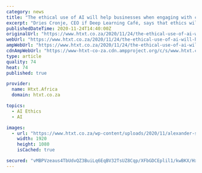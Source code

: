 ```yaml
---
category: news
title: "The ethical use of AI will help businesses when engaging with customers"
excerpt: "Dries Cronje, CEO if Deep Learning Café, says that ethics will play a critical role as more businesses leverage AI in order to tap into customer trends."
publishedDateTime: 2020-11-24T14:40:00Z
originalUrl: "https://www.htxt.co.za/2020/11/24/the-ethical-use-of-ai-will-help-businesses-when-engaging-with-customers/"
webUrl: "https://www.htxt.co.za/2020/11/24/the-ethical-use-of-ai-will-help-businesses-when-engaging-with-customers/"
ampWebUrl: "https://www.htxt.co.za/2020/11/24/the-ethical-use-of-ai-will-help-businesses-when-engaging-with-customers/amp/"
cdnAmpWebUrl: "https://www-htxt-co-za.cdn.ampproject.org/c/s/www.htxt.co.za/2020/11/24/the-ethical-use-of-ai-will-help-businesses-when-engaging-with-customers/amp/"
type: article
quality: 74
heat: 74
published: true

provider:
  name: Htxt.Africa
  domain: htxt.co.za

topics:
  - AI Ethics
  - AI

images:
  - url: "https://www.htxt.co.za/wp-content/uploads/2020/11/alexander-sinn-KgLtFCgfC28-unsplash.jpg"
    width: 1920
    height: 1080
    isCached: true

secured: "vMBPVzeaus4TbUdvQZ3BuiLq6EqBV32TsUZ8Cqp/XFbGDCEplil1/kwBKX/Hxt0bh+ii2SPM6r+/rzD3YZD61P24Ceayvfc2qT84lki7d+Jpr1nWfyuP/Y7isptiPSXqBjRTYFP5zkMORkzIO2G/w97zrD+ovfR4e9ssMjHevQIvDlp90bclkELdXg4PC8ToX/xytqnC0K21Jr8fqS9LxQki6Ac2DNJVbDNyyQsiEAswTiH5n39d1PO++6Ty8FCT8WAeRtQ67zJuo8Q5yAqACojOvYCgQAZetMLOeRQZvvtM39S6DE9fVCEXX8e6rgAlqNJm6YyiENOqRRBb/T0EhlXXLxW1u653bQr+W1hxa0g=;nlUX88F/Ze8aWsUMJcEVpg=="
---
```


